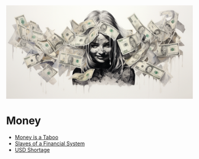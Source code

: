 

![](img/money_femake.png)

# Money

- [Money is a Taboo](money_is_taboo.md)
- [Slaves of a Financial System](financial_slaves.md)
- [USD Shortage](usd_shortage.md)